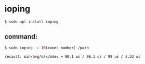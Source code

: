 # ioping 
```bash 
$ sudo apt install ioping
```
## command:
```bash
$ sudo ioping -c 10(count number) /path 
```
```bash 
resault: min/avg/max/mdev = 90.1 us / 96.1 us / 99 us / 2.52 us
```

